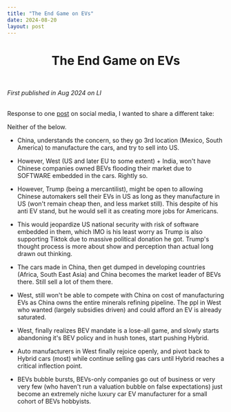```yaml
---
title: "The End Game on EVs"
date: 2024-08-20
layout: post
---
```


<div align="center">
  <h1><strong>The End Game on EVs</strong></h1>
</div>

<br> <!-- Adds extra spacing -->


*First published in Aug 2024 on LI*<br><br>

Response to one [post](https://www.linkedin.com/posts/alexroy_us-eyeing-new-rules-to-keep-chinese-software-activity-7221201835578028032-atjX?utm_source=share&utm_medium=member_desktop&rcm=ACoAAAMKfm0B-EXBInKto2N3Eu7FN6jLwcd_diU) on social media, I wanted to share a different take: 

Neither of the below. 

- China, understands the concern, so they go 3rd location (Mexico, South America) to manufacture the cars, and try to sell into US. 

- However, West (US and later EU to some extent) + India, won't have Chinese companies owned BEVs flooding their market due to SOFTWARE embedded in the cars. Rightly so. 

- However, Trump (being a mercantilist), might be open to allowing Chinese automakers sell their EVs in US as long as they manufacture in US (won't remain cheap then, and less market still). This despite of his anti EV stand, but he would sell it as creating more jobs for Americans. 

- This would jeopardize US national security with risk of software embedded in them, which IMO is his least worry as Trump is also supporting Tiktok due to massive political donation he got. Trump's thought process is more about show and perception than actual long drawn out thinking. 

- The cars made in China, then get dumped in developing countries (Africa, South East Asia) and China becomes the market leader of BEVs there. Still sell a lot of them there.

- West, still won't be able to compete with China on cost of manufacturing EVs as China owns the entire minerals refining pipeline. The ppl in West who wanted (largely subsidies driven) and could afford an EV is already saturated.

- West, finally realizes BEV mandate is a lose-all game, and slowly starts abandoning it's BEV policy and in hush tones, start pushing Hybrid. 

- Auto manufacturers in West finally rejoice openly, and pivot back to Hybrid cars (most) while continue selling gas cars until Hybrid reaches a critical inflection point. 

- BEVs bubble bursts, BEVs-only companies go out of business or very very few (who haven't run a valuation bubble on false expectations) just become an extremely niche luxury car EV manufacturer for a small cohort of BEVs hobbyists. 

